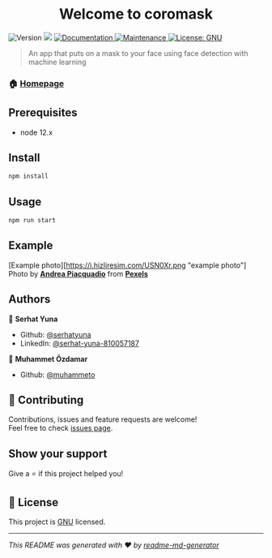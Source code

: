 <h1 align="center">Welcome to coromask</h1>
<p>
  <img alt="Version" src="https://img.shields.io/badge/version-0.3.0-blue.svg?cacheSeconds=2592000" />
  <img src="https://img.shields.io/badge/node-12.x-blue.svg" />
  <a href="https://github.com/serhatyuna/coromask#readme" target="_blank">
    <img alt="Documentation" src="https://img.shields.io/badge/documentation-yes-brightgreen.svg" />
  </a>
  <a href="https://github.com/heroku/node-js-getting-started/graphs/commit-activity" target="_blank">
    <img alt="Maintenance" src="https://img.shields.io/badge/Maintained%3F-yes-green.svg" />
  </a>
  <a href="https://github.com/serhatyuna/coromask/blob/master/LICENSE" target="_blank">
    <img alt="License: GNU" src="https://img.shields.io/github/license/serhatyuna/coromask" />
  </a>
</p>

> An app that puts on a mask to your face using face detection with machine learning

### 🏠 [Homepage](https://coromask.herokuapp.com)

## Prerequisites

- node 12.x

## Install

```sh
npm install
```

## Usage

```sh
npm run start
```

## Example

[Example photo][https://i.hizliresim.com/USN0Xr.png "example photo"]
Photo by **[Andrea Piacquadio](https://www.pexels.com/@olly?utm_content=attributionCopyText&utm_medium=referral&utm_source=pexels)** from **[Pexels](https://www.pexels.com/photo/woman-in-pink-and-white-plaid-shirt-3934282/?utm_content=attributionCopyText&utm_medium=referral&utm_source=pexels)**

## Authors

👤 **Serhat Yuna**

- Github: [@serhatyuna](https://github.com/serhatyuna)
- LinkedIn: [@serhat-yuna-810057187](https://linkedin.com/in/serhat-yuna-810057187)

👤 **Muhammet Özdamar**

- Github: [@muhammeto](https://github.com/muhammeto)

## 🤝 Contributing

Contributions, issues and feature requests are welcome!<br />Feel free to check [issues page](https://github.com/serhatyuna/coromask/issues).

## Show your support

Give a ⭐️ if this project helped you!

## 📝 License

This project is [GNU](https://github.com/serhatyuna/coromask/blob/master/LICENSE) licensed.

---

_This README was generated with ❤️ by [readme-md-generator](https://github.com/kefranabg/readme-md-generator)_
